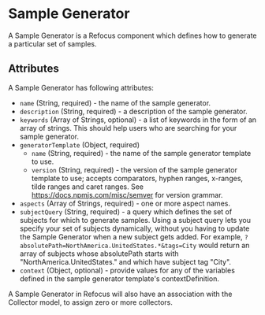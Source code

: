 # Sample Generator

A Sample Generator is a Refocus component which defines how to generate a particular set of samples.

## Attributes

A Sample Generator has following attributes:

- `name` (String, required) - the name of the sample generator.
- `description` (String, required) - a description of the sample generator.
- `keywords` (Array of Strings, optional) - a list of keywords in the form of an array of strings. This should help users who 
are searching for your sample generator.
- `generatorTemplate` (Object, required)
  - `name` (String, required) - the name of the sample generator template to use.
  - `version` (String, required) - the version of the sample generator template to use; accepts comparators, hyphen ranges, 
  x-ranges, tilde ranges and caret ranges. See https://docs.npmjs.com/misc/semver for version grammar.
- `aspects` (Array of Strings, required) - one or more aspect names.
- `subjectQuery` (String, required) - a query which
defines the set of subjects for which to generate samples. Using a subject query lets you specify your set of 
subjects dynamically, without you having to update the Sample Generator when a new subject gets added. For example, `?absolutePath=NorthAmerica.UnitedStates.*&tags=City`
would return an array of subjects whose absolutePath starts with "NorthAmerica.UnitedStates." and which have subject tag 
"City".
- `context` (Object, optional) - provide values for any of the variables defined in the sample generator template's 
contextDefinition.

A Sample Generator in Refocus will also have an association with the Collector model, to assign zero or more collectors.
